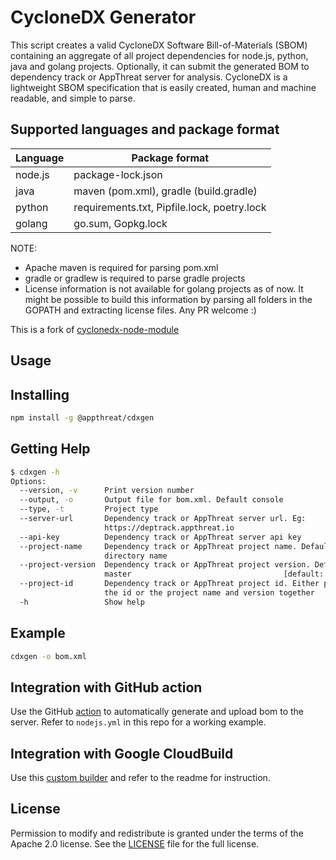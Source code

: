 # CycloneDX Generator

This script creates a valid CycloneDX Software Bill-of-Materials (SBOM) containing an aggregate of all project dependencies for node.js, python, java and golang projects. Optionally, it can submit the generated BOM to dependency track or AppThreat server for analysis. CycloneDX is a lightweight SBOM specification that is easily created, human and machine readable, and simple to parse.

## Supported languages and package format

| Language | Package format                              |
| -------- | ------------------------------------------- |
| node.js  | package-lock.json                           |
| java     | maven (pom.xml), gradle (build.gradle)      |
| python   | requirements.txt, Pipfile.lock, poetry.lock |
| golang   | go.sum, Gopkg.lock                          |

NOTE:

- Apache maven is required for parsing pom.xml
- gradle or gradlew is required to parse gradle projects
- License information is not available for golang projects as of now. It might be possible to build this information by parsing all folders in the GOPATH and extracting license files. Any PR welcome :)

This is a fork of [cyclonedx-node-module](https://github.com/CycloneDX/cyclonedx-node-module)

## Usage

## Installing

```bash
npm install -g @appthreat/cdxgen
```

## Getting Help

```bash
$ cdxgen -h
Options:
  --version, -v      Print version number                              [boolean]
  --output, -o       Output file for bom.xml. Default console
  --type, -t         Project type
  --server-url       Dependency track or AppThreat server url. Eg:
                     https://deptrack.appthreat.io
  --api-key          Dependency track or AppThreat server api key
  --project-name     Dependency track or AppThreat project name. Default use the
                     directory name
  --project-version  Dependency track or AppThreat project version. Default
                     master                                  [default: "master"]
  --project-id       Dependency track or AppThreat project id. Either provide
                     the id or the project name and version together
  -h                 Show help                                         [boolean]
```

## Example

```bash
cdxgen -o bom.xml
```

## Integration with GitHub action

Use the GitHub [action](https://github.com/AppThreat/cdxgen-action) to automatically generate and upload bom to the server. Refer to `nodejs.yml` in this repo for a working example.

## Integration with Google CloudBuild

Use this [custom builder](https://github.com/CloudBuildr/google-custom-builders/tree/master/cdxgen) and refer to the readme for instruction.

## License

Permission to modify and redistribute is granted under the terms of the Apache 2.0 license. See the [LICENSE] file for the full license.

[license]: https://github.com/AppThreat/cdxgen/blob/master/LICENSE
